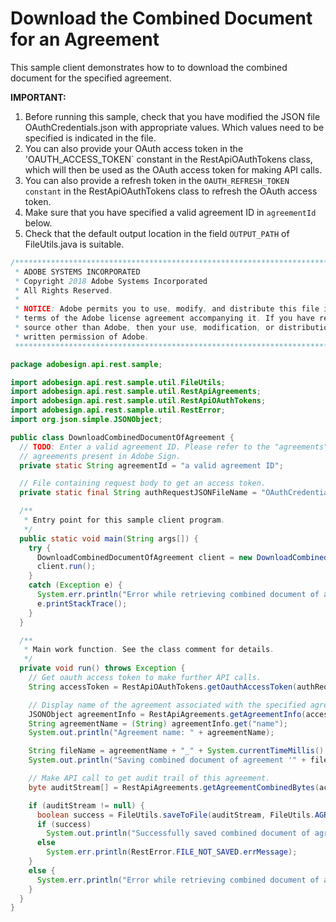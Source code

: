 # Download the Combined Document for an Agreement

This sample client demonstrates how to to download the combined document for the specified agreement.

**IMPORTANT:**

1. Before running this sample, check that you have modified the JSON file OAuthCredentials.json with appropriate values. Which values need to be specified is indicated in the file.
2. You can also provide your OAuth access token in the 'OAUTH_ACCESS_TOKEN` constant in the RestApiOAuthTokens class, which will then be used as the OAuth access token for making API calls.
3. You can also provide a refresh token in the `OAUTH_REFRESH_TOKEN constant` in the RestApiOAuthTokens class to refresh the OAuth access token.
4. Make sure that you have specified a valid agreement ID in `agreementId` below.
5. Check that the default output location in the field `OUTPUT_PATH` of FileUtils.java is suitable.

```java
/*************************************************************************
 * ADOBE SYSTEMS INCORPORATED
 * Copyright 2018 Adobe Systems Incorporated
 * All Rights Reserved.
 *
 * NOTICE: Adobe permits you to use, modify, and distribute this file in accordance with the
 * terms of the Adobe license agreement accompanying it. If you have received this file from a
 * source other than Adobe, then your use, modification, or distribution of it requires the prior
 * written permission of Adobe.
 **************************************************************************/

package adobesign.api.rest.sample;

import adobesign.api.rest.sample.util.FileUtils;
import adobesign.api.rest.sample.util.RestApiAgreements;
import adobesign.api.rest.sample.util.RestApiOAuthTokens;
import adobesign.api.rest.sample.util.RestError;
import org.json.simple.JSONObject;

public class DownloadCombinedDocumentOfAgreement {
  // TODO: Enter a valid agreement ID. Please refer to the "agreements" end-point in the API documentation to learn how to obtain IDs of
  // agreements present in Adobe Sign.
  private static String agreementId = "a valid agreement ID";

  // File containing request body to get an access token.
  private static final String authRequestJSONFileName = "OAuthCredentials.json";

  /**
   * Entry point for this sample client program.
   */
  public static void main(String args[]) {
    try {
      DownloadCombinedDocumentOfAgreement client = new DownloadCombinedDocumentOfAgreement();
      client.run();
    }
    catch (Exception e) {
      System.err.println("Error while retrieving combined document of agreement");
      e.printStackTrace();
    }
  }

  /**
   * Main work function. See the class comment for details.
   */
  private void run() throws Exception {
    // Get oauth access token to make further API calls.
    String accessToken = RestApiOAuthTokens.getOauthAccessToken(authRequestJSONFileName);

    // Display name of the agreement associated with the specified agreement ID.
    JSONObject agreementInfo = RestApiAgreements.getAgreementInfo(accessToken, agreementId);
    String agreementName = (String) agreementInfo.get("name");
    System.out.println("Agreement name: " + agreementName);

    String fileName = agreementName + "_" + System.currentTimeMillis() + ".pdf";
    System.out.println("Saving combined document of agreement '" + fileName + "'");

    // Make API call to get audit trail of this agreement.
    byte auditStream[] = RestApiAgreements.getAgreementCombinedBytes(accessToken, agreementId);

    if (auditStream != null) {
      boolean success = FileUtils.saveToFile(auditStream, FileUtils.AGREEMENT_COMBINED_DOC_OUTPUT_PATH, fileName);
      if (success)
        System.out.println("Successfully saved combined document of agreement in '" + FileUtils.AGREEMENT_COMBINED_DOC_OUTPUT_PATH + "'.");
      else
        System.err.println(RestError.FILE_NOT_SAVED.errMessage);
    }
    else {
      System.err.println("Error while retrieving combined document of agreement: " + agreementName);
    }
  }
}
```
